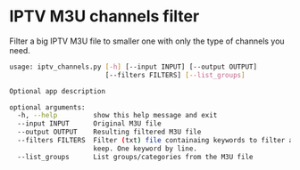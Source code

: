# IPTV M3U channels filter

Filter a big IPTV M3U file to smaller one with only the type of channels you need.

```bash
usage: iptv_channels.py [-h] [--input INPUT] [--output OUTPUT]
                        [--filters FILTERS] [--list_groups]

Optional app description

optional arguments:
  -h, --help         show this help message and exit
  --input INPUT      Original M3U file
  --output OUTPUT    Resulting filtered M3U file
  --filters FILTERS  Filter (txt) file containaing keywords to filter and
                     keep. One keyword by line.
  --list_groups      List groups/categories from the M3U file
```